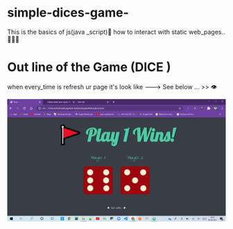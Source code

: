 # simple-dices-game-
This is the basics of js(java _script)🤍  how to interact with static web_pages..💛💛💛

 # Out line of the Game (DICE )
 
 when every_time is refresh ur page  it's look like --->
  See below ... >> 👁‍
  
 ![](https://github.com/pavantanniru/simple-dices-game-/blob/main/2021-02-09%20(1).png?raw=true)
 
